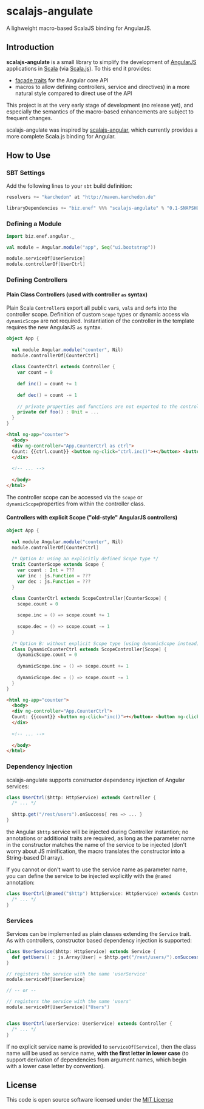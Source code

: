 scalajs-angulate
================

A lighweight macro-based ScalaJS binding for AngularJS.

Introduction
------------
**scalajs-angulate** is a small library to simplify the development of [AngularJS](http://angularjs.org/) applications in [Scala](http://www.scala-lang.org) (via [Scala.js](http://www.scala-js.org)). To this end it provides:

*  [façade traits](http://www.scala-js.org/doc/calling-javascript.html) for the Angular core API
*  macros to allow defining controllers, service and directives) in a more natural style compared to direct use of the API

This project is at the very early stage of development (no release yet), and especially the semantics of the macro-based enhancements are subject to frequent changes.

scalajs-angulate was inspired by [scalajs-angular](https://github.com/greencatsoft/scalajs-angular), which currently provides a more complete Scala.js binding for Angular.

How to Use
----------

### SBT Settings
Add the following lines to your ```sbt``` build definition:

```scala
resolvers += "karchedon" at "http://maven.karchedon.de"

libraryDependencies += "biz.enef" %%% "scalajs-angulate" % "0.1-SNAPSHOT"
```

### Defining a Module

```scala
import biz.enef.angular._

val module = Angular.module("app", Seq("ui.bootstrap"))

module.serviceOf[UserService]
module.controllerOf[UserCtrl]
```

### Defining Controllers

#### Plain Class Controllers (used with controller `as` syntax)
Plain Scala `Controller`s export all public `var`s, `val`s and `def`s into the controller scope.
Definition of custom `Scope` types or dynamic access via `dynamicScope` are not required.
Instantiation of the controller in the template requires the new AngularJS `as` syntax.

```scala
object App {
  
  val module Angular.module("counter", Nil)
  module.controllerOf[CounterCtrl]
  
  class CounterCtrl extends Controller {
    var count = 0
    
    def inc() = count += 1
    
    def dec() = count -= 1
    
    // private properties and functions are not exported to the controller scope
    private def foo() : Unit = ...
  }
}
```
```html
<html ng-app="counter">
  <body>
  <div ng-controller="App.CounterCtrl as ctrl">
  Count: {{ctrl.count}} <button ng-click="ctrl.inc()">+</button> <button ng-click="ctrl.dec()">&ndash;</button>
  </div>
  
  <!-- ... -->
  
  </body>
</html>
```
The controller scope can be accessed via the `scope` or `dynamicScope`properties from within the controller class.


#### Controllers with explicit Scope ("old-style" AngularJS controllers)
```scala
object App {
  
  val module Angular.module("counter", Nil)
  module.controllerOf[CounterCtrl]
  
  /* Option A: using an explicitly defined Scope type */
  trait CounterScope extends Scope {
    var count : Int = ???
    var inc : js.Function = ???
    var dec : js.Function = ???
  }

  class CounterCtrl extends ScopeController[CounterScope] {
    scope.count = 0
  
    scope.inc = () => scope.count += 1
  
    scope.dec = () => scope.count -= 1
  }
  
  /* Option B: without explicit Scope type (using dynamicScope instead) */
  class DynamicCounterCtrl extends ScopeController[Scope] {
    dynamicScope.count = 0
    
    dynamicScope.inc = () => scope.count += 1
    
    dynamicScope.dec = () => scope.count -= 1
  }
}
```
```html
<html ng-app="counter">
  <body>
  <div ng-controller="App.CounterCtrl">
  Count: {{count}} <button ng-click="inc()">+</button> <button ng-click="dec()">&ndash;</button>
  </div>
  
  <!-- ... -->
  
  </body>
</html>
```


### Dependency Injection
scalajs-angulate supports constructor dependency injection of Angular services:

```scala
class UserCtrl($http: HttpService) extends Controller {
  /* ... */
  
  $http.get("/rest/users").onSuccess{ res => ... }
}
```
the Angular `$http` service will be injected during Controller instantion; no annotations or additional traits are required, as long as the parameter name in the constructor matches the name of the service to be injected (don't worry about JS minification, the macro translates the constructor into a String-based DI array).

If you cannot or don't want to use the service name as parameter name, you can define the service to be injected explicitly with the `@named` annotation:
```scala
class UserCtrl(@named("$http") httpService: HttpService) extends Controller {
  /* ... */
}
```

### Services
Services can be implemented as plain classes extending the `Service` trait. As with controllers,
constructor based dependency injection is supported:
```scala
class UserService($http: HttpService) extends Service {
  def getUsers() : js.Array[User] = $http.get("/rest/users/").onSuccess( ... )
}

// registers the service with the name 'userService'
module.serviceOf[UserService]

// -- or --

// registers the service with the name 'users'
module.serviceOf[UserService]("Users")


class UserCtrl(userService: UserService) extends Controller {
  /* ... */
}
```
If no explicit service name is provided to `serviceOf[Service]`, then the class name will be used as service name,
__with the first letter in lower case__ (to support derivation of dependencies from argument names, which begin with a lower case letter by convention).

License
-------
This code is open source software licensed under the [MIT License](http://opensource.org/licenses/MIT)

